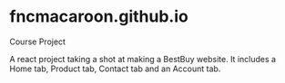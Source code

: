 # fncmacaroon.github.io
Course Project

A react project taking a shot at making a BestBuy website. It includes a Home tab, Product tab, Contact tab and an Account tab.
